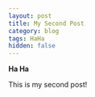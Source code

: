 ```yaml
---
layout: post
title: My Second Post
category: blog
tags: HaHa
hidden: false
---
```


**Ha Ha**

This is my second post!
